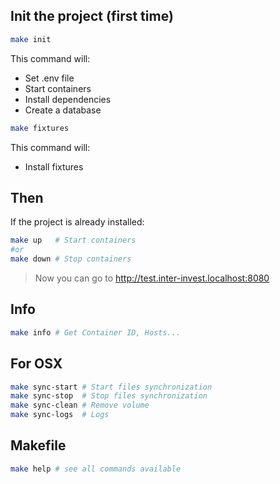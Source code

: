 ## Init the project (first time)

```bash
make init
```

This command will:
- Set .env file
- Start containers
- Install dependencies
- Create a database

```bash
make fixtures
```
This command will:
- Install fixtures

## Then

If the project is already installed:

```bash
make up   # Start containers
#or
make down # Stop containers
```

> Now you can go to http://test.inter-invest.localhost:8080

## Info

```bash
make info # Get Container ID, Hosts...
```

## For OSX

```bash
make sync-start # Start files synchronization
make sync-stop  # Stop files synchronization
make sync-clean # Remove volume
make sync-logs  # Logs
```

## Makefile

```bash
make help # see all commands available
```
